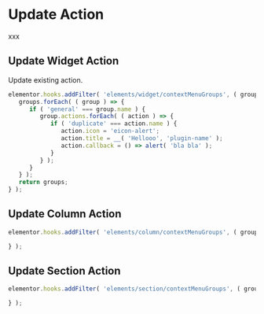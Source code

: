 # Update Action

xxx

## Update Widget Action

Update existing action.

```js {1}
elementor.hooks.addFilter( 'elements/widget/contextMenuGroups', ( groups, view ) => {
   groups.forEach( ( group ) => {
      if ( 'general' === group.name ) {
         group.actions.forEach( ( action ) => {
            if ( 'duplicate' === action.name ) {
               action.icon = 'eicon-alert';
               action.title = __( 'Hellooo', 'plugin-name' );
               action.callback = () => alert( 'bla bla' );
            }
         } );
      }
   } );
   return groups;
} );
```

## Update Column Action

```js {1}
elementor.hooks.addFilter( 'elements/column/contextMenuGroups', ( groups, view ) => {

} );
```

## Update Section Action

```js {1}
elementor.hooks.addFilter( 'elements/section/contextMenuGroups', ( groups, view ) => {

} );
```
